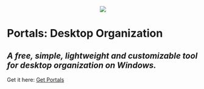 <p align="center">
  <img src="https://downloads.portals-app.com/images%2Fportals_biglogo_text-as-path_white.svg?alt=media" />
</p>

# Portals: Desktop Organization
## _A free, simple, lightweight and customizable tool for desktop organization on Windows._

Get it here: [Get Portals](https://portals-app.com)
